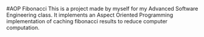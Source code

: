#AOP Fibonacci
This is a project made by myself for my Advanced Software Engineering class. It implements an Aspect Oriented Programming implementation of caching fibonacci results to reduce computer computation.